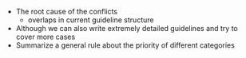- The root cause of the conflicts
	- overlaps in current guideline structure
- Although we can also write extremely detailed guidelines and try to cover more cases
- Summarize a general rule about the priority of different categories